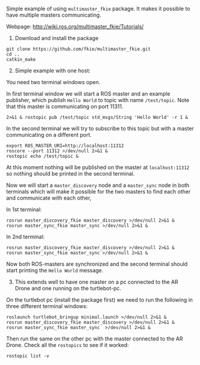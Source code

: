 Simple example of using `multimaster_fkie` package. It makes it
possible to have multiple masters communicating.

Webpage: http://wiki.ros.org/multimaster_fkie/Tutorials/

1. Download and install the package
```
git clone https://github.com/fkie/multimaster_fkie.git
cd ..
catkin_make
```

2. Simple example with one host:

You need two terminal windows open.

In first terminal window we will start a ROS master and an example
publisher, which publish `Hello World` to topic with name
`/test/topic`. Note that this master is communicating on port 11311.
``` export ROS_MASTER_URI=http://localhost:11311 roscore >/dev/null
2>&1 & rostopic pub /test/topic std_msgs/String 'Hello World' -r 1 &
```

In the second terminal we will try to subscribe to this topic but with
a master communicating on a different port.
```
export ROS_MASTER_URI=http://localhost:11312
roscore --port 11312 >/dev/null 2>&1 &
rostopic echo /test/topic &
```

At this moment nothing will be published on the master at
`localhost:11312` so nothing should be printed in the second terminal.

Now we will start a `master_discovery` node and a `master_sync` node
in both terminals which will make it possible for the two masters to
find each other and communicate with each other,

In 1st terminal:
```
rosrun master_discovery_fkie master_discovery >/dev/null 2>&1 &
rosrun master_sync_fkie master_sync >/dev/null 2>&1 &
```
In 2nd terminal:
```
rosrun master_discovery_fkie master_discovery >/dev/null 2>&1 &
rosrun master_sync_fkie master_sync >/dev/null 2>&1 &
```

Now both ROS-masters are synchronized and the second terminal should
start printing the `Hello World` message.

3. This extends well to have one master on a pc connected to the AR
   Drone and one running on the turtlebot-pc.


On the turtlebot pc (install the package first) we need to run the
following in three different terminal windows:
```
roslaunch turtlebot_bringup minimal.launch >/dev/null 2>&1 &
rosrun master_discovery_fkie master_discovery >/dev/null 2>&1 &
rosrun master_sync_fkie master_sync  >/dev/null 2>&1 &
```

Then run the same on the other pc with the master connected to the AR
Drone. Check all the `rostopics` to see if it worked:
```
rostopic list -v
```

